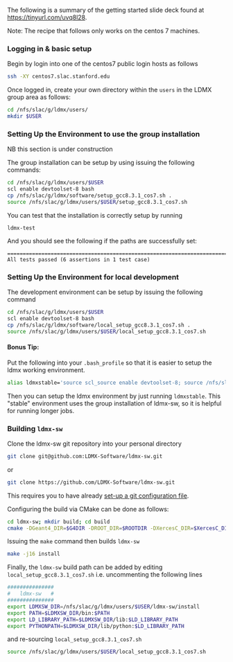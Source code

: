 The following is a summary of the getting started slide deck found at https://tinyurl.com/uvq8l28.

Note: The recipe that follows only works on the centos 7 machines.

### Logging in & basic setup

Begin by login into one of the centos7 public login hosts as follows
```bash
ssh -XY centos7.slac.stanford.edu
```
Once logged in, create your own directory within the `users` in the LDMX group area as follows: 
```bash
cd /nfs/slac/g/ldmx/users/
mkdir $USER
```

### Setting Up the Environment to use the group installation
NB this section is under construction

The group installation can be setup by using issuing the following commands:

```bash
cd /nfs/slac/g/ldmx/users/$USER
scl enable devtoolset-8 bash  
cp /nfs/slac/g/ldmx/software/setup_gcc8.3.1_cos7.sh .
source /nfs/slac/g/ldmx/users/$USER/setup_gcc8.3.1_cos7.sh
```

You can test that the installation is correctly setup by running
```
ldmx-test 
```
And you should see the following if the paths are successfully set: 
```
===============================================================================
All tests passed (6 assertions in 1 test case)
```

### Setting Up the Environment for local development


The development environment can be setup by issuing the following command
```bash
cd /nfs/slac/g/ldmx/users/$USER
scl enable devtoolset-8 bash  
cp /nfs/slac/g/ldmx/software/local_setup_gcc8.3.1_cos7.sh .
source /nfs/slac/g/ldmx/users/$USER/local_setup_gcc8.3.1_cos7.sh
```
#### Bonus Tip:

Put the following into your `.bash_profile` so that it is easier to setup the ldmx working environment.
```bash
alias ldmxstable='source scl_source enable devtoolset-8; source /nfs/slac/g/ldmx/software/setup_gcc8.3.1_cos7.sh'
```
Then you can setup the ldmx environment by just running `ldmxstable`. This "stable" environment uses the group installation of ldmx-sw, so it is helpful for running longer jobs.

### Building `ldmx-sw`

Clone the ldmx-sw git repository into your personal directory 

```bash 
git clone git@github.com:LDMX-Software/ldmx-sw.git
```

or

```bash 
git clone https://github.com/LDMX-Software/ldmx-sw.git
```

This requires you to have already [set-up a git configuration file](https://git-scm.com/book/en/v2/Customizing-Git-Git-Configuration). 

Configuring the build via CMake can be done as follows: 

```bash
cd ldmx-sw; mkdir build; cd build
cmake -DGeant4_DIR=$G4DIR -DROOT_DIR=$ROOTDIR -DXercesC_DIR=$XercesC_DIR -DPYTHON_EXECUTABLE=`which python` -DPYTHON_INCLUDE_DIR=$PYTHONHOME/include/python2.7 -DPYTHON_LIBRARY=$PYTHONHOME/lib/libpython2.7.so -DCMAKE_INSTALL_PREFIX=../install ..
```

Issuing the `make` command then builds `ldmx-sw`
```bash
make -j16 install
```

Finally, the `ldmx-sw` build path can be added by editing `local_setup_gcc8.3.1_cos7.sh` i.e. uncommenting the following lines

```bash
###############
#   ldmx-sw   #
###############
export LDMXSW_DIR=/nfs/slac/g/ldmx/users/$USER/ldmx-sw/install
export PATH=$LDMXSW_DIR/bin:$PATH
export LD_LIBRARY_PATH=$LDMXSW_DIR/lib:$LD_LIBRARY_PATH
export PYTHONPATH=$LDMXSW_DIR/lib/python:$LD_LIBRARY_PATH
```

and re-sourcing `local_setup_gcc8.3.1_cos7.sh`

```bash
source /nfs/slac/g/ldmx/users/$USER/local_setup_gcc8.3.1_cos7.sh
```
